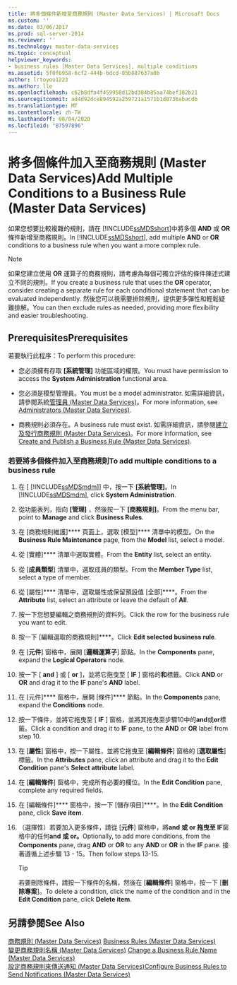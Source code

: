 ```yaml
---
title: 將多個條件新增至商務規則 (Master Data Services) | Microsoft Docs
ms.custom: ''
ms.date: 03/06/2017
ms.prod: sql-server-2014
ms.reviewer: ''
ms.technology: master-data-services
ms.topic: conceptual
helpviewer_keywords:
- business rules [Master Data Services], multiple conditions
ms.assetid: 5f0f6958-6cf2-444b-bdcd-05b887637a0b
author: lrtoyou1223
ms.author: lle
ms.openlocfilehash: c62b8dfa4f459958d12bd384b85aa74bef382b21
ms.sourcegitcommit: ad4d92dce894592a259721a1571b1d8736abacdb
ms.translationtype: MT
ms.contentlocale: zh-TW
ms.lasthandoff: 08/04/2020
ms.locfileid: "87597896"
---
```

# <a name="add-multiple-conditions-to-a-business-rule-master-data-services"></a><span data-ttu-id="ddd14-102">將多個條件加入至商務規則 (Master Data Services)</span><span class="sxs-lookup"><span data-stu-id="ddd14-102">Add Multiple Conditions to a Business Rule (Master Data Services)</span></span>
  <span data-ttu-id="ddd14-103">如果您想要比較複雜的規則，請在 [!INCLUDE[ssMDSshort](../includes/ssmdsshort-md.md)]中將多個 **AND** 或 **OR** 條件新增至商務規則。</span><span class="sxs-lookup"><span data-stu-id="ddd14-103">In [!INCLUDE[ssMDSshort](../includes/ssmdsshort-md.md)], add multiple **AND** or **OR** conditions to a business rule when you want a more complex rule.</span></span>  
  
> [!NOTE]  
>  <span data-ttu-id="ddd14-104">如果您建立使用 **OR** 運算子的商務規則，請考慮為每個可獨立評估的條件陳述式建立不同的規則。</span><span class="sxs-lookup"><span data-stu-id="ddd14-104">If you create a business rule that uses the **OR** operator, consider creating a separate rule for each conditional statement that can be evaluated independently.</span></span> <span data-ttu-id="ddd14-105">然後您可以視需要排除規則，提供更多彈性和輕鬆疑難排解。</span><span class="sxs-lookup"><span data-stu-id="ddd14-105">You can then exclude rules as needed, providing more flexibility and easier troubleshooting.</span></span>  
  
## <a name="prerequisites"></a><span data-ttu-id="ddd14-106">Prerequisites</span><span class="sxs-lookup"><span data-stu-id="ddd14-106">Prerequisites</span></span>  
 <span data-ttu-id="ddd14-107">若要執行此程序：</span><span class="sxs-lookup"><span data-stu-id="ddd14-107">To perform this procedure:</span></span>  
  
-   <span data-ttu-id="ddd14-108">您必須擁有存取 **[系統管理]** 功能區域的權限。</span><span class="sxs-lookup"><span data-stu-id="ddd14-108">You must have permission to access the **System Administration** functional area.</span></span>  
  
-   <span data-ttu-id="ddd14-109">您必須是模型管理員。</span><span class="sxs-lookup"><span data-stu-id="ddd14-109">You must be a model administrator.</span></span> <span data-ttu-id="ddd14-110">如需詳細資訊，請參閱系統[管理員 &#40;Master Data Services&#41;](administrators-master-data-services.md)。</span><span class="sxs-lookup"><span data-stu-id="ddd14-110">For more information, see [Administrators &#40;Master Data Services&#41;](administrators-master-data-services.md).</span></span>  
  
-   <span data-ttu-id="ddd14-111">商務規則必須存在。</span><span class="sxs-lookup"><span data-stu-id="ddd14-111">A business rule must exist.</span></span> <span data-ttu-id="ddd14-112">如需詳細資訊，請參閱[建立及發行商務規則 &#40;Master Data Services&#41;](../../2014/master-data-services/create-and-publish-a-business-rule-master-data-services.md)。</span><span class="sxs-lookup"><span data-stu-id="ddd14-112">For more information, see [Create and Publish a Business Rule &#40;Master Data Services&#41;](../../2014/master-data-services/create-and-publish-a-business-rule-master-data-services.md).</span></span>  
  
### <a name="to-add-multiple-conditions-to-a-business-rule"></a><span data-ttu-id="ddd14-113">若要將多個條件加入至商務規則</span><span class="sxs-lookup"><span data-stu-id="ddd14-113">To add multiple conditions to a business rule</span></span>  
  
1.  <span data-ttu-id="ddd14-114">在 [ [!INCLUDE[ssMDSmdm](../includes/ssmdsmdm-md.md)]] 中，按一下 **[系統管理]**。</span><span class="sxs-lookup"><span data-stu-id="ddd14-114">In [!INCLUDE[ssMDSmdm](../includes/ssmdsmdm-md.md)], click **System Administration**.</span></span>  
  
2.  <span data-ttu-id="ddd14-115">從功能表列，指向 **[管理]** ，然後按一下 **[商務規則]**。</span><span class="sxs-lookup"><span data-stu-id="ddd14-115">From the menu bar, point to **Manage** and click **Business Rules**.</span></span>  
  
3.  <span data-ttu-id="ddd14-116">在 [商務規則維護]\*\*\*\* 頁面上，選取 [模型]\*\*\*\* 清單中的模型。</span><span class="sxs-lookup"><span data-stu-id="ddd14-116">On the **Business Rule Maintenance** page, from the **Model** list, select a model.</span></span>  
  
4.  <span data-ttu-id="ddd14-117">從 [實體]\*\*\*\* 清單中選取實體。</span><span class="sxs-lookup"><span data-stu-id="ddd14-117">From the **Entity** list, select an entity.</span></span>  
  
5.  <span data-ttu-id="ddd14-118">從 [**成員類型**] 清單中，選取成員的類型。</span><span class="sxs-lookup"><span data-stu-id="ddd14-118">From the **Member Type** list, select a type of member.</span></span>  
  
6.  <span data-ttu-id="ddd14-119">從 [屬性]\*\*\*\* 清單中，選取屬性或保留預設值 [全部]\*\*\*\*。</span><span class="sxs-lookup"><span data-stu-id="ddd14-119">From the **Attribute** list, select an attribute or leave the default of **All**.</span></span>  
  
7.  <span data-ttu-id="ddd14-120">按一下您想要編輯之商務規則的資料列。</span><span class="sxs-lookup"><span data-stu-id="ddd14-120">Click the row for the business rule you want to edit.</span></span>  
  
8.  <span data-ttu-id="ddd14-121">按一下 [編輯選取的商務規則]\*\*\*\*。</span><span class="sxs-lookup"><span data-stu-id="ddd14-121">Click **Edit selected business rule**.</span></span>  
  
9. <span data-ttu-id="ddd14-122">在 [**元件**] 窗格中，展開 [**邏輯運算子**] 節點。</span><span class="sxs-lookup"><span data-stu-id="ddd14-122">In the **Components** pane, expand the **Logical Operators** node.</span></span>  
  
10. <span data-ttu-id="ddd14-123">按一下 [ **and** ] 或 [ **or** ]，並將它拖曳至 [ **IF** ] 窗格的**和**標籤。</span><span class="sxs-lookup"><span data-stu-id="ddd14-123">Click **AND** or **OR** and drag it to the **IF** pane's **AND** label.</span></span>  
  
11. <span data-ttu-id="ddd14-124">在 [元件]\*\*\*\* 窗格中，展開 [條件]\*\*\*\* 節點。</span><span class="sxs-lookup"><span data-stu-id="ddd14-124">In the **Components** pane, expand the **Conditions** node.</span></span>  
  
12. <span data-ttu-id="ddd14-125">按一下條件，並將它拖曳至 [ **IF** ] 窗格，並將其拖曳至步驟10中的**and**或**or**標籤。</span><span class="sxs-lookup"><span data-stu-id="ddd14-125">Click a condition and drag it to **IF** pane, to the **AND** or **OR** label from step 10.</span></span>  
  
13. <span data-ttu-id="ddd14-126">在 [**屬性**] 窗格中，按一下屬性，並將它拖曳至 [**編輯條件**] 窗格的 [**選取屬性**] 標籤。</span><span class="sxs-lookup"><span data-stu-id="ddd14-126">In the **Attributes** pane, click an attribute and drag it to the **Edit Condition** pane's **Select attribute** label.</span></span>  
  
14. <span data-ttu-id="ddd14-127">在 [**編輯條件**] 窗格中，完成所有必要的欄位。</span><span class="sxs-lookup"><span data-stu-id="ddd14-127">In the **Edit Condition** pane, complete any required fields.</span></span>  
  
15. <span data-ttu-id="ddd14-128">在 [編輯條件]\*\*\*\* 窗格中，按一下 [儲存項目]\*\*\*\*。</span><span class="sxs-lookup"><span data-stu-id="ddd14-128">In the **Edit Condition** pane, click **Save item**.</span></span>  
  
16. <span data-ttu-id="ddd14-129">（選擇性）若要加入更多條件，請從 [**元件**] 窗格中，將**and** **或 or 拖曳至** **IF**窗格中的任何**and** **或 or。**</span><span class="sxs-lookup"><span data-stu-id="ddd14-129">Optionally, to add more conditions, from the **Components** pane, drag **AND** or **OR** to any **AND** or **OR** in the **IF** pane.</span></span> <span data-ttu-id="ddd14-130">接著遵循上述步驟 13 - 15。</span><span class="sxs-lookup"><span data-stu-id="ddd14-130">Then follow steps 13-15.</span></span>  
  
    > [!TIP]  
    >  <span data-ttu-id="ddd14-131">若要刪除條件，請按一下條件的名稱，然後在 [**編輯條件**] 窗格中，按一下 [**刪除專案**]。</span><span class="sxs-lookup"><span data-stu-id="ddd14-131">To delete a condition, click the name of the condition and in the **Edit Condition** pane, click **Delete item**.</span></span>  
  
## <a name="see-also"></a><span data-ttu-id="ddd14-132">另請參閱</span><span class="sxs-lookup"><span data-stu-id="ddd14-132">See Also</span></span>  
 <span data-ttu-id="ddd14-133">[商務規則 &#40;Master Data Services&#41;](../../2014/master-data-services/business-rules-master-data-services.md) </span><span class="sxs-lookup"><span data-stu-id="ddd14-133">[Business Rules &#40;Master Data Services&#41;](../../2014/master-data-services/business-rules-master-data-services.md) </span></span>  
 <span data-ttu-id="ddd14-134">[變更商務規則名稱 &#40;Master Data Services&#41;](../../2014/master-data-services/change-a-business-rule-name-master-data-services.md) </span><span class="sxs-lookup"><span data-stu-id="ddd14-134">[Change a Business Rule Name &#40;Master Data Services&#41;](../../2014/master-data-services/change-a-business-rule-name-master-data-services.md) </span></span>  
 [<span data-ttu-id="ddd14-135">設定商務規則來傳送通知 &#40;Master Data Services&#41;</span><span class="sxs-lookup"><span data-stu-id="ddd14-135">Configure Business Rules to Send Notifications &#40;Master Data Services&#41;</span></span>](../../2014/master-data-services/configure-business-rules-to-send-notifications-master-data-services.md)  
  
  
